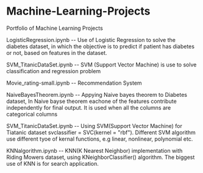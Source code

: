 # Machine-Learning-Projects
Portfolio of Machine Learning Projects 

LogisticRegression.ipynb -- Use of Logistic Regression to solve the diabetes dataset, in which the objective is to predict if patient has diabetes
                           or not, based on features in the dataset. 

SVM_TitanicDataSet.ipynb -- SVM (Support Vector Machine) is use to solve classification and regression problem

Movie_rating-small.ipynb -- Recommendation System 

NaiveBayesTheorem.ipynb -- Appying Naive bayes theorem to Diabetes dataset, In Naive bayse theorem eachone of the features contribute independently for final      output. It is used when all the columns are categorical columns 
                          
SVM_TitanicDataSet.ipynb -- Using SVM(Support Vector Machine) for Tiatanic dataset svclassifier = SVC(kernel = "rbf"). Different SVM algorithm use different tyoe of                            kernal functions, e.g linear, nonlinear, polynomial etc.   

KNNalgorithm.ipynb -- KNN(K Nearest Neighbor) implementation with Riding Mowers dataset, using KNeighborClassifier() algorithm. The biggest use of KNN is for search application. 
